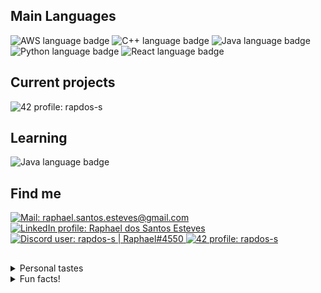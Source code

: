 <h2>Main Languages</h2>

<div align=left>
  <img alt="AWS language badge" title="AWS" src="https://img.shields.io/badge/| AWS-3e3e3e?&logo=AmazonAWS&logoColor=e3e3e3">
  <img alt="C++ language badge" title="C++" src="https://img.shields.io/badge/| C%2B%2B-3e3e3e?&logo=C%2B%2B&logoColor=e3e3e3">
  <img alt="Java language badge" title="Java" src="https://img.shields.io/badge/| Java-3e3e3e?&logo=openjdk&logoColor=e3e3e3">
  <img alt="Python language badge" title="Python" src="https://img.shields.io/badge/| Python-3e3e3e?&logo=Python&logoColor=e3e3e3">
  <img alt="React language badge" title="React" src="https://img.shields.io/badge/| React-3e3e3e?&logo=React&logoColor=e3e3e3">
</div>

<h2>Current projects</h2>

<div align=left>
  <img alt="42 profile: rapdos-s" title="42 profile: rapdos-s" src="https://img.shields.io/badge/| Bachelor (RNCP6)-3e3e3e?style=flat-square&logo=42&logoColor=e3e3e3">
</div>


<h2>Learning</h2>

<div align=left>
  <img alt="Java language badge" title="Java" src="https://img.shields.io/badge/| Java-3e3e3e?&logo=openjdk&logoColor=e3e3e3">
</div>

<h2>Find me</h2>

<div align=left>

  <picture>
    <a href="mailto:raphael.santos.esteves@gmail.com">
      <img alt="Mail: raphael.santos.esteves@gmail.com" title="Mail: raphael.santos.esteves@gmail.com" src="https://img.shields.io/badge/| Mail-3e3e3e?style=flat-square&logo=gmail&logoColor=e3e3e3">
    </a>
  </picture>
  
  <picture>
    <a href="https://www.linkedin.com/in/rapdos-s/">
      <img alt="LinkedIn profile: Raphael dos Santos Esteves" title="LinkedIn profile: Raphael dos Santos Esteves" src="https://img.shields.io/badge/| LinkedIn-3e3e3e?style=flat-square&logo=linkedin&logoColor=e3e3e3">
    </a>
  </picture>
  
  <picture>
    <a href="https://discordapp.com/users/797961558889070623/">
      <img alt="Discord user: rapdos-s | Raphael#4550" title="Discord user: rapdos-s | Raphael#4550" src="https://img.shields.io/badge/| Discord-3e3e3e?style=flat-square&logo=discord&logoColor=e3e3e3">
    </a>
  </picture>
  
  <picture>
    <a href="https://profile.intra.42.fr/users/rapdos-s">
      <img alt="42 profile: rapdos-s" title="42 profile: rapdos-s" src="https://img.shields.io/badge/| 42 São Paulo-3e3e3e?style=flat-square&logo=42&logoColor=e3e3e3">
    </a>
  </picture>

</div>

<h2></h2> <!-- Line divisor -->

<details>
  <summary>Personal tastes</summary>
  </br>

♟️ Chess | 😁 Bad Jokes | 🌾 Stardew Valley | 🥜 Paçoca (Peanut Candy)

</details>

<details>
  <summary>Fun facts!</summary>
  </br>

🎵 I learned to play acoustic guitar even though I didn't like to listen to music;

🏃 The username "**rapdos**" sounds like "**fasterous**" in Brazilian Portuguese;

</details>

<!-- Herobrine: I'm still here, boy. -->

